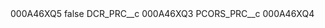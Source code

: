 <?xml version="1.0" encoding="UTF-8"?>
<CustomMetadata xmlns="http://soap.sforce.com/2006/04/metadata" xmlns:xsi="http://www.w3.org/2001/XMLSchema-instance" xmlns:xsd="http://www.w3.org/2001/XMLSchema">
    <label>000A46XQ5</label>
    <protected>false</protected>
    <values>
        <field>DCR_PRC__c</field>
        <value xsi:type="xsd:string">000A46XQ3</value>
    </values>
    <values>
        <field>PCORS_PRC__c</field>
        <value xsi:type="xsd:string">000A46XQ4</value>
    </values>
</CustomMetadata>
